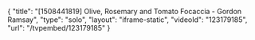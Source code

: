 {
    "title": "[1508441819] Olive, Rosemary and Tomato Focaccia - Gordon Ramsay",
    "type": "solo",
    "layout": "iframe-static",
    "videoId": "123179185",
    "url": "\/tvpembed\/123179185"
}